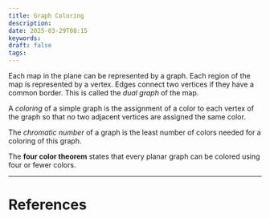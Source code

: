 ```yaml
---
title: Graph Coloring
description: 
date: 2025-03-29T08:15
keywords: 
draft: false
tags:
---
```

Each map in the plane can be represented by a graph.  Each region of the map is represented by a vertex.  Edges connect two vertices if they have a common border.  This is called the _dual graph_ of the map.

A _coloring_ of a simple graph is the assignment of a color to each vertex of the graph so that no two adjacent vertices are assigned the same color.

The _chromatic number_ of a graph is the least number of colors needed for a coloring of this graph.

The **four color theorem** states that every planar graph can be colored using four or fewer colors.

---
# References
